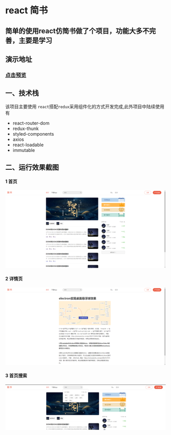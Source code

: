 # react 简书

## 简单的使用react仿简书做了个项目，功能大多不完善，主要是学习

## 演示地址

### [点击预览](http://82.157.150.149:8082/)

## 一、技术栈

该项目主要使用 `react`搭配`redux`采用组件化的方式开发完成,此外项目中陆续使用有

- react-router-dom
- redux-thunk
- styled-components
- axios
- react-loadable
- immutable

## 二、运行效果截图

#### 1 首页

![dark](./data/img1.png)

#### 2 详情页

![dark](./data/img2.png)

#### 3 首页搜索

![dark](./data/img3.png)
